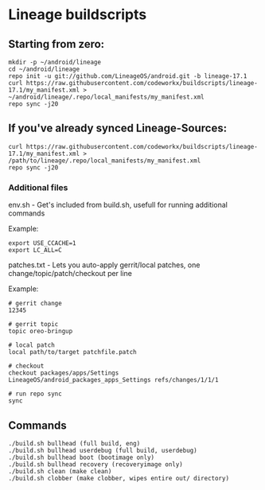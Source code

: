 Lineage buildscripts
========================

Starting from zero:
---------
    mkdir -p ~/android/lineage
    cd ~/android/lineage
    repo init -u git://github.com/LineageOS/android.git -b lineage-17.1
    curl https://raw.githubusercontent.com/codeworkx/buildscripts/lineage-17.1/my_manifest.xml > ~/android/lineage/.repo/local_manifests/my_manifest.xml
    repo sync -j20

If you've already synced Lineage-Sources:
----------
    curl https://raw.githubusercontent.com/codeworkx/buildscripts/lineage-17.1/my_manifest.xml > /path/to/lineage/.repo/local_manifests/my_manifest.xml
    repo sync -j20

### Additional files
env.sh - Get's included from build.sh, usefull for running additional commands

Example:

    export USE_CCACHE=1
    export LC_ALL=C


patches.txt - Lets you auto-apply gerrit/local patches, one change/topic/patch/checkout per line

Example:

    # gerrit change
    12345
    
    # gerrit topic
    topic oreo-bringup
    
    # local patch
    local path/to/target patchfile.patch
    
    # checkout
    checkout packages/apps/Settings LineageOS/android_packages_apps_Settings refs/changes/1/1/1
    
    # run repo sync
    sync


Commands
--------

    ./build.sh bullhead (full build, eng)
    ./build.sh bullhead userdebug (full build, userdebug)
    ./build.sh bullhead boot (bootimage only)
    ./build.sh bullhead recovery (recoveryimage only)
    ./build.sh clean (make clean)
    ./build.sh clobber (make clobber, wipes entire out/ directory)


